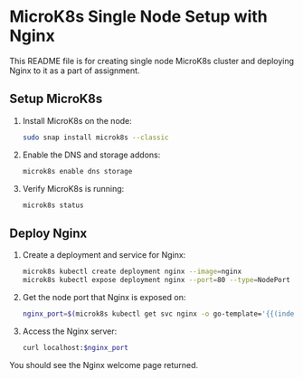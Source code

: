 # MicroK8s Single Node Setup with Nginx

This README file is for creating single node MicroK8s cluster and deploying Nginx to it as a part of assignment.

## Setup MicroK8s

1. Install MicroK8s on the node:

    ```bash
    sudo snap install microk8s --classic
    ```

2. Enable the DNS and storage addons:

    ```bash
    microk8s enable dns storage
    ```

3. Verify MicroK8s is running:

    ```bash
    microk8s status
    ```

## Deploy Nginx

1. Create a deployment and service for Nginx:

    ```bash
    microk8s kubectl create deployment nginx --image=nginx
    microk8s kubectl expose deployment nginx --port=80 --type=NodePort
    ```

2. Get the node port that Nginx is exposed on:

    ```bash
    nginx_port=$(microk8s kubectl get svc nginx -o go-template='{{(index .spec.ports 0).nodePort}}')
    ```

3. Access the Nginx server:

    ```bash
    curl localhost:$nginx_port
    ```

You should see the Nginx welcome page returned.

